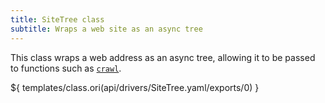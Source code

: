 ```yaml
---
title: SiteTree class
subtitle: Wraps a web site as an async tree
---
```


This class wraps a web address as an async tree, allowing it to be passed to functions such as
[`crawl`](/builtins/dev/crawl.html).

${ templates/class.ori(api/drivers/SiteTree.yaml/exports/0) }
